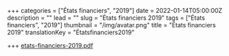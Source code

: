 +++
categories = ["États financiers", "2019"]
date = 2022-01-14T05:00:00Z
description = ""
lead = ""
slug = "États financiers 2019"
tags = ["États financiers", "2019"]
thumbnail = "/img/avatar.png"
title = "États financiers 2019"
translationKey = "Étatsfinanciers2019"

+++
[etats-financiers-2019.pdf](/img/etats-financiers-2019.pdf "etats-financiers-2019.pdf")